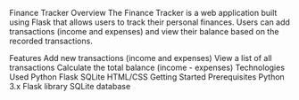 Finance Tracker
Overview
The Finance Tracker is a web application built using Flask that allows users to track their personal finances. Users can add transactions (income and expenses) and view their balance based on the recorded transactions.

Features
Add new transactions (income and expenses)
View a list of all transactions
Calculate the total balance (income - expenses)
Technologies Used
Python
Flask
SQLite
HTML/CSS
Getting Started
Prerequisites
Python 3.x
Flask library
SQLite database
